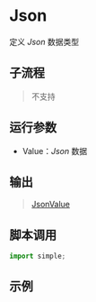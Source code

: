 # Json 
定义 *Json* 数据类型

## 子流程
> 不支持


## 运行参数

* Value：*Json* 数据


## 输出

> [JsonValue](../../types/JsonValue.md)
    


## 脚本调用

```python
import simple;

```

## 示例